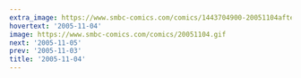 ```yaml
---
extra_image: https://www.smbc-comics.com/comics/1443704900-20051104after.png
hovertext: '2005-11-04'
image: https://www.smbc-comics.com/comics/20051104.gif
next: '2005-11-05'
prev: '2005-11-03'
title: '2005-11-04'
---
```

